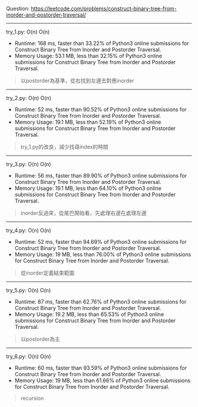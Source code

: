 Question: https://leetcode.com/problems/construct-binary-tree-from-inorder-and-postorder-traversal/

---

try_1.py: O(n) O(n)

* Runtime: 168 ms, faster than 33.22% of Python3 online submissions for Construct Binary Tree from Inorder and Postorder Traversal.
* Memory Usage: 53.1 MB, less than 32.15% of Python3 online submissions for Construct Binary Tree from Inorder and Postorder Traversal.

> 以postorder為基準，從右找到左邊去對應inorder

---

try_2.py: O(n) O(n)

* Runtime: 52 ms, faster than 90.52% of Python3 online submissions for Construct Binary Tree from Inorder and Postorder Traversal.
* Memory Usage: 19.1 MB, less than 52.19% of Python3 online submissions for Construct Binary Tree from Inorder and Postorder Traversal.

> try_1.py的改良，減少找尋index的時間

---

try_3.py: O(n) O(n)

* Runtime: 56 ms, faster than 89.90% of Python3 online submissions for Construct Binary Tree from Inorder and Postorder Traversal.
* Memory Usage: 19.1 MB, less than 64.10% of Python3 online submissions for Construct Binary Tree from Inorder and Postorder Traversal.

> inorder反過來，從尾巴開始看，先處理右邊在處理左邊

---

try_4.py: O(n) O(n)

* Runtime: 52 ms, faster than 94.69% of Python3 online submissions for Construct Binary Tree from Inorder and Postorder Traversal.
* Memory Usage: 19 MB, less than 76.00% of Python3 online submissions for Construct Binary Tree from Inorder and Postorder Traversal.

> 從inorder定義結束範圍
        
---

try_5.py: O(n) O(n)

* Runtime: 87 ms, faster than 62.76% of Python3 online submissions for Construct Binary Tree from Inorder and Postorder Traversal.
* Memory Usage: 19.2 MB, less than 65.53% of Python3 online submissions for Construct Binary Tree from Inorder and Postorder Traversal.

> 以postorder為主

---

try_6.py: O(n) O(n)

* Runtime: 60 ms, faster than 93.59% of Python3 online submissions for Construct Binary Tree from Inorder and Postorder Traversal.
* Memory Usage: 19 MB, less than 61.66% of Python3 online submissions for Construct Binary Tree from Inorder and Postorder Traversal.

> recursion